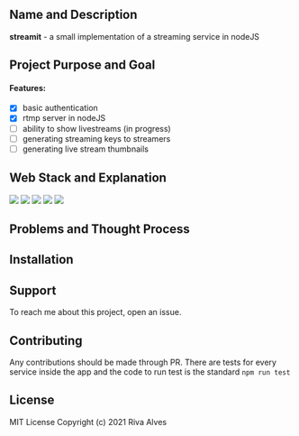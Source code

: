 ## Name and Description
**streamit** - a small implementation of a streaming service in nodeJS

## Project Purpose and Goal

#### Features:

- [x] basic authentication 
- [x] rtmp server in nodeJS 
- [ ] ability to show livestreams (in progress)
- [ ] generating streaming keys to streamers
- [ ] generating live stream thumbnails

## Web Stack and Explanation
![](https://img.shields.io/badge/UI-React-red)
![](https://img.shields.io/badge/Code-TypeScript-lightblue)
![](https://img.shields.io/badge/Code-nodeJS-lightgreen)
![](https://img.shields.io/badge/Web%20server-Express-green)
![](https://img.shields.io/badge/Database-MongoDB-yellow)

## Problems and Thought Process

## Installation

## Support

To reach me about this project, open an issue.

## Contributing

Any contributions should be made through PR. There are tests for every service inside the app and the code to run test is the standard ```npm run test```

## License

MIT License Copyright (c) 2021 Riva Alves   
